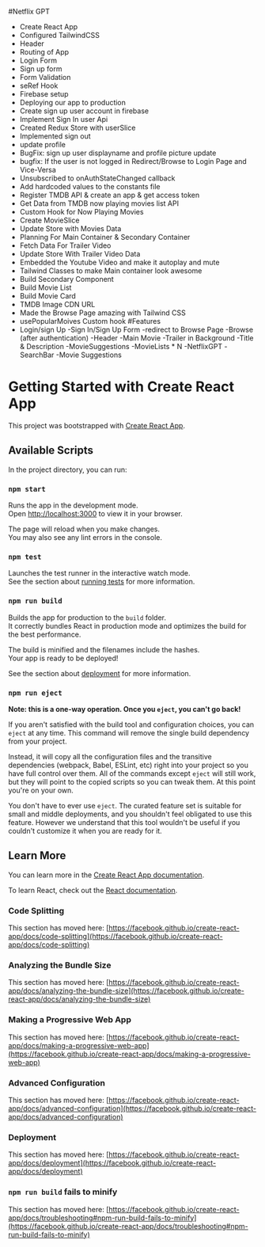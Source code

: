 #Netflix GPT

- Create React App
- Configured TailwindCSS
- Header
- Routing of App
- Login Form
- Sign up form
- Form Validation
- seRef Hook
- Firebase setup
- Deploying our app to production
- Create sign up user account in firebase
- Implement Sign In user Api
- Created Redux Store with userSlice  
- Implemented sign out
- update profile
- BugFix: sign up user displayname and profile picture update
- bugfix: If the user is not logged in Redirect/Browse to Login Page and Vice-Versa
- Unsubscribed to onAuthStateChanged callback
- Add hardcoded values to the constants file 
- Register TMDB API & create an app & get access token
- Get Data from TMDB now playing movies list API
- Custom Hook for Now Playing Movies
- Create MovieSlice
- Update Store with Movies Data
- Planning For Main Container & Secondary Container
- Fetch Data For Trailer Video
- Update Store With Trailer Video Data
- Embedded the Youtube Video and make it autoplay and mute
- Tailwind Classes to make Main container look awesome
- Build Secondary Component
- Build Movie List
- Build Movie Card
- TMDB Image CDN URL
- Made the Browse Page amazing with Tailwind CSS
- usePopularMoives Custom hook
#Features
- Login/sign Up
  -Sign In/Sign Up Form
  -redirect to Browse Page
-Browse (after authentication)
  -Header
  -Main Movie
   -Trailer in Background
   -Title & Description
   -MovieSuggestions
     -MovieLists * N
-NetflixGPT
  -SearchBar
  -Movie Suggestions
  





















# Getting Started with Create React App

This project was bootstrapped with [Create React App](https://github.com/facebook/create-react-app).

## Available Scripts

In the project directory, you can run:

### `npm start`

Runs the app in the development mode.\
Open [http://localhost:3000](http://localhost:3000) to view it in your browser.

The page will reload when you make changes.\
You may also see any lint errors in the console.

### `npm test`

Launches the test runner in the interactive watch mode.\
See the section about [running tests](https://facebook.github.io/create-react-app/docs/running-tests) for more information.

### `npm run build`

Builds the app for production to the `build` folder.\
It correctly bundles React in production mode and optimizes the build for the best performance.

The build is minified and the filenames include the hashes.\
Your app is ready to be deployed!

See the section about [deployment](https://facebook.github.io/create-react-app/docs/deployment) for more information.

### `npm run eject`

**Note: this is a one-way operation. Once you `eject`, you can't go back!**

If you aren't satisfied with the build tool and configuration choices, you can `eject` at any time. This command will remove the single build dependency from your project.

Instead, it will copy all the configuration files and the transitive dependencies (webpack, Babel, ESLint, etc) right into your project so you have full control over them. All of the commands except `eject` will still work, but they will point to the copied scripts so you can tweak them. At this point you're on your own.

You don't have to ever use `eject`. The curated feature set is suitable for small and middle deployments, and you shouldn't feel obligated to use this feature. However we understand that this tool wouldn't be useful if you couldn't customize it when you are ready for it.

## Learn More

You can learn more in the [Create React App documentation](https://facebook.github.io/create-react-app/docs/getting-started).

To learn React, check out the [React documentation](https://reactjs.org/).

### Code Splitting

This section has moved here: [https://facebook.github.io/create-react-app/docs/code-splitting](https://facebook.github.io/create-react-app/docs/code-splitting)

### Analyzing the Bundle Size

This section has moved here: [https://facebook.github.io/create-react-app/docs/analyzing-the-bundle-size](https://facebook.github.io/create-react-app/docs/analyzing-the-bundle-size)

### Making a Progressive Web App

This section has moved here: [https://facebook.github.io/create-react-app/docs/making-a-progressive-web-app](https://facebook.github.io/create-react-app/docs/making-a-progressive-web-app)

### Advanced Configuration

This section has moved here: [https://facebook.github.io/create-react-app/docs/advanced-configuration](https://facebook.github.io/create-react-app/docs/advanced-configuration)

### Deployment

This section has moved here: [https://facebook.github.io/create-react-app/docs/deployment](https://facebook.github.io/create-react-app/docs/deployment)

### `npm run build` fails to minify

This section has moved here: [https://facebook.github.io/create-react-app/docs/troubleshooting#npm-run-build-fails-to-minify](https://facebook.github.io/create-react-app/docs/troubleshooting#npm-run-build-fails-to-minify)


